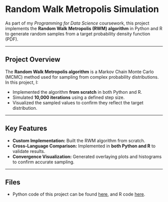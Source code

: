 # Random Walk Metropolis Simulation

As part of my *Programming for Data Science* coursework, this project implements the **Random Walk Metropolis (RWM) algorithm** in Python and R to generate random samples from a target probability density function (PDF).

---

## Project Overview
The **Random Walk Metropolis algorithm** is a Markov Chain Monte Carlo (MCMC) method used for sampling from complex probability distributions.
In this project, I:
- Implemented the algorithm **from scratch** in both Python and R.
- Simulated **10,000 iterations** using a defined step size.
- Visualized the sampled values to confirm they reflect the target distribution.

---

## Key Features
- **Custom Implementation:** Built the RWM algorithm from scratch.
- **Cross-Language Comparison:** Implemented in **both Python and R** to validate results.
- **Convergence Visualization:** Generated overlaying plots and histograms to confirm accurate sampling.

---

## Files
- Python code of this project can be found [here](ST2195_Part_1.ipynb), and R code [here]([220459392_Part_1.Rmd](https://nichkohlas.github.io/Random-Walk-Metropolis-Simulation/)).


